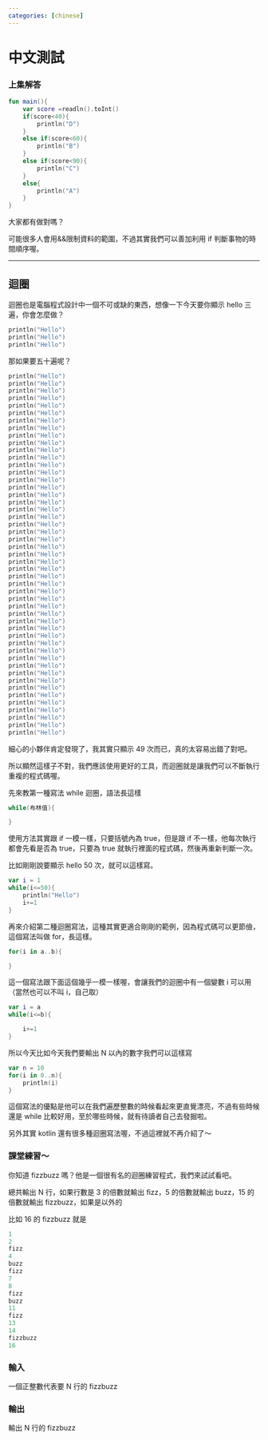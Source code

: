 ```yaml
---
categories: [chinese]
---
```


# 中文測試

### 上集解答

```Kotlin
fun main(){
    var score =readln().toInt()
    if(score<40){
		println("D")
    }
    else if(score<60){
		println("B")
    }
    else if(score<90){
		println("C")
    }
    else{
		println("A")
    }
}

```

大家都有做對嗎？

可能很多人會用&&限制資料的範圍，不過其實我們可以善加利用 if 判斷事物的時間順序喔。

---

## 迴圈

迴圈也是電腦程式設計中一個不可或缺的東西，想像一下今天要你顯示 hello 三遍，你會怎麼做？

```kotlin
println("Hello")
println("Hello")
println("Hello")

```

那如果要五十遍呢？

```kotlin
println("Hello")
println("Hello")
println("Hello")
println("Hello")
println("Hello")
println("Hello")
println("Hello")
println("Hello")
println("Hello")
println("Hello")
println("Hello")
println("Hello")
println("Hello")
println("Hello")
println("Hello")
println("Hello")
println("Hello")
println("Hello")
println("Hello")
println("Hello")
println("Hello")
println("Hello")
println("Hello")
println("Hello")
println("Hello")
println("Hello")
println("Hello")
println("Hello")
println("Hello")
println("Hello")
println("Hello")
println("Hello")
println("Hello")
println("Hello")
println("Hello")
println("Hello")
println("Hello")
println("Hello")
println("Hello")
println("Hello")
println("Hello")
println("Hello")
println("Hello")
println("Hello")
println("Hello")
println("Hello")
println("Hello")
println("Hello")
println("Hello")
```

細心的小夥伴肯定發現了，我其實只顯示 49 次而已，真的太容易出錯了對吧。

所以顯然這樣子不對，我們應該使用更好的工具，而迴圈就是讓我們可以不斷執行重複的程式碼喔。

先來教第一種寫法 while 迴圈，語法長這樣

```kotlin
while(布林值){

}

```

使用方法其實跟 if 一模一樣，只要括號內為 true，但是跟 if 不一樣，他每次執行都會先看是否為 true，只要為 true 就執行裡面的程式碼，然後再重新判斷一次。

比如剛剛說要顯示 hello 50 次，就可以這樣寫。

```kotlin
var i = 1
while(i<=50){
	println("Hello")
	i+=1
}
```

再來介紹第二種迴圈寫法，這種其實更適合剛剛的範例，因為程式碼可以更節儉，這個寫法叫做 for，長這樣。

```kotlin
for(i in a..b){

}
```

這一個寫法跟下面這個幾乎一模一樣喔，會讓我們的迴圈中有一個變數 i 可以用（當然也可以不叫 i，自己取）

```kotlin
var i = a
while(i<=b){

	i+=1
}
```

所以今天比如今天我們要輸出 N 以內的數字我們可以這樣寫

```kotlin
var n = 10
for(i in 0..n){
	println(i)
}
```

這個寫法的優點是他可以在我們遍歷整數的時候看起來更直覺漂亮，不過有些時候還是 while 比較好用，至於哪些時候，就有待讀者自己去發掘啦。

另外其實 kotlin 還有很多種迴圈寫法喔，不過這裡就不再介紹了～

### 課堂練習～

你知道 fizzbuzz 嗎？他是一個很有名的迴圈練習程式，我們來試試看吧。

總共輸出 N 行，如果行數是 3 的倍數就輸出 fizz，5 的倍數就輸出 buzz，15 的倍數就輸出 fizzbuzz，如果是以外的

比如 16 的 fizzbuzz 就是

```kotlin
1
2
fizz
4
buzz
fizz
7
8
fizz
buzz
11
fizz
13
14
fizzbuzz
16
```

### 輸入

一個正整數代表要 N 行的 fizzbuzz

### 輸出

輸出 N 行的 fizzbuzz
